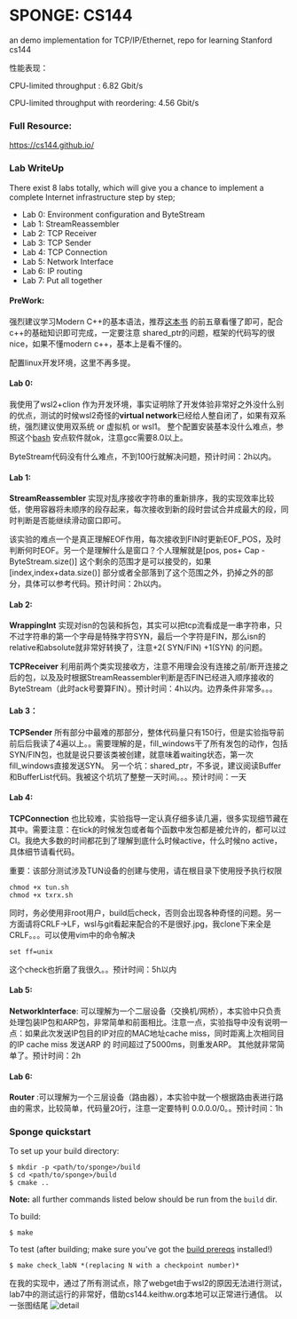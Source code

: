 # SPONGE:  CS144

an demo implementation for TCP/IP/Ethernet, repo for learning Stanford cs144

性能表现：

CPU-limited throughput                : 6.82 Gbit/s

CPU-limited throughput with reordering: 4.56 Gbit/s

### Full Resource:

https://cs144.github.io/

### Lab WriteUp

There exist 8 labs totally, which will give you a chance to implement a complete Internet infrastructure step by step;

- Lab 0: Environment configuration and ByteStream
- Lab 1: StreamReassembler
- Lab 2: TCP Receiver
- Lab 3: TCP Sender
- Lab 4: TCP Connection
- Lab 5: Network Interface
- Lab 6: IP routing
- Lab 7: Put all together

#### PreWork:

强烈建议学习Modern C++的基本语法，推荐[这本书](https://changkun.de/modern-cpp/zh-cn/00-preface/index.html#%E5%BC%95%E8%A8%80)
的前五章看懂了即可，配合c++的基础知识即可完成，一定要注意 shared_ptr的问题，框架的代码写的很nice，如果不懂modern c++，基本上是看不懂的。

配置linux开发环境，这里不再多提。

#### Lab 0:

我使用了wsl2+clion 作为开发环境，事实证明除了开发体验非常好之外没什么别的优点，测试的时候wsl2奇怪的**virtual network**已经给人整自闭了，如果有双系统，强烈建议使用双系统 or 虚拟机 or wsl1。
整个配置安装基本没什么难点，参照这个[bash](https://web.stanford.edu/class/cs144/vm_howto/setup_dev_env.sh) 安点软件就ok，注意gcc需要8.0以上。

ByteStream代码没有什么难点，不到100行就解决问题，预计时间：2h以内。

#### Lab 1:

**StreamReassembler** 实现对乱序接收字符串的重新排序，我的实现效率比较低，使用容器将未顺序的段存起来，每次接收到新的段时尝试合并成最大的段，同时判断是否能继续滑动窗口即可。

该实验的难点一个是真正理解EOF作用，每次接收到FIN时更新EOF_POS，及时判断何时EOF。另一个是理解什么是窗口？个人理解就是[pos, pos+ Cap - ByteStream.size()]
这个剩余的范围才是可以接受的，如果[index,index+data.size()] 部分或者全部落到了这个范围之外，扔掉之外的部分，具体可以参考代码。预计时间：2h以内。

#### Lab 2:

**WrappingInt** 实现对isn的包装和拆包，其实可以把tcp流看成是一串字符串，只不过字符串的第一个字母是特殊字符SYN，最后一个字符是FIN，那么isn的relative和absolute就非常好转换了，注意+2(
SYN/FIN)
+1(SYN) 的问题。

**TCPReceiver**
利用前两个类实现接收方，注意不用理会没有连接之前/断开连接之后的包，以及及时根据StreamReassembler判断是否FIN已经进入顺序接收的ByteStream（此时ack号要算FIN）。预计时间：4h以内。边界条件非常多。。。

#### Lab 3：

**TCPSender**
所有部分中最难的那部分，整体代码量只有150行，但是实验指导前前后后我读了4遍以上。。需要理解的是，fill_windows干了所有发包的动作，包括SYN/FIN包，也就是说只要该类被创建，就意味着waiting状态，第一次fill_windows直接发送SYN。
另一个坑：shared_ptr，不多说，建议阅读Buffer和BufferList代码。我被这个坑坑了整整一天时间。。。预计时间：一天

#### Lab 4:

**TCPConnection** 也比较难，实验指导一定认真仔细多读几遍，很多实现细节藏在其中。需要注意：在tick的时候发包或者每个函数中发包都是被允许的，都可以过CI。我绝大多数的时间都花到了理解到底什么时候active，什么时候no
active，具体细节请看代码。

重要：该部分测试涉及TUN设备的创建与使用，请在根目录下使用授予执行权限

~~~shell
chmod +x tun.sh
chmod +x txrx.sh
~~~

同时，务必使用非root用户，build后check，否则会出现各种奇怪的问题。另一方面请将CRLF->LF，wsl与git看起来配合的不是很好.jpg，我clone下来全是CRLF。。。可以使用vim中的命令解决

~~~shell
set ff=unix
~~~

这个check也折磨了我很久。。预计时间：5h以内

#### Lab 5:

**NetworkInterface**: 可以理解为一个二层设备（交换机/网桥），本实验中只负责处理包装IP包和ARP包，非常简单和前面相比。注意一点，实验指导中没有说明一点：如果此次发送IP包目的IP对应的MAC地址cache
miss，同时距离上次相同目的IP cache miss 发送ARP 的 时间超过了5000ms，则重发ARP。 其他就非常简单了。预计时间：2h

#### Lab 6:

**Router** :可以理解为一个三层设备（路由器），本实验中就一个根据路由表进行路由的需求，比较简单，代码量20行，注意一定要特判 0.0.0.0/0。。预计时间：1h

### Sponge quickstart

To set up your build directory:

    $ mkdir -p <path/to/sponge>/build
    $ cd <path/to/sponge>/build
    $ cmake ..

**Note:** all further commands listed below should be run from the `build` dir.

To build:

    $ make

To test (after building; make sure you've got the [build prereqs](https://web.stanford.edu/class/cs144/vm_howto)
installed!)

    $ make check_labN *(replacing N with a checkpoint number)*

在我的实现中，通过了所有测试点，除了webget由于wsl2的原因无法进行测试，lab7中的测试运行的非常好，借助cs144.keithw.org本地可以正常进行通信。 以一张图结尾
![detail](https://pic.raynor.top/images/2022/01/20/image-20220120225331531.png)

